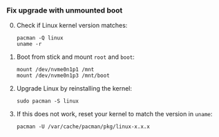 ### Fix upgrade with unmounted boot ###

0. Check if Linux kernel version matches:

   ```
   pacman -Q linux
   uname -r
   ```

1. Boot from stick and mount `root` and `boot`:

   ```
   mount /dev/nvme0n1p1 /mnt
   mount /dev/nvme0n1p3 /mnt/boot
   ```

2. Upgrade Linux by reinstalling the kernel:

   ```
   sudo pacman -S linux
   ```

3. If this does not work, reset your kernel to match the version in `uname`:

   ```
   pacman -U /var/cache/pacman/pkg/linux-x.x.x
   ```

   
